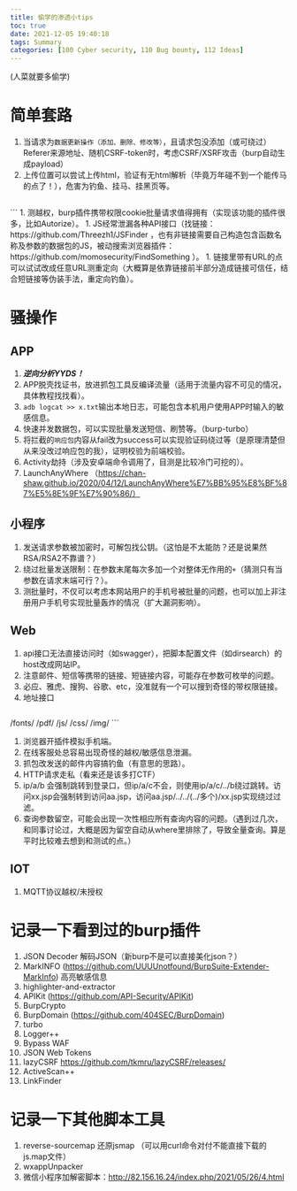 ```yaml
---
title: 偷学的渗透小tips
toc: true
date: 2021-12-05 19:40:18
tags: Summary
categories: [100 Cyber security, 110 Bug bounty, 112 Ideas]
---
```


(人菜就要多偷学)

# 简单套路

1. 当请求为`数据更新操作（添加、删除、修改等）`，且请求包没添加（或可绕过）Referer来源地址、随机CSRF-token时，考虑CSRF/XSRF攻击（burp自动生成payload）
1. 上传位置可以尝试上传html，验证有无html解析（毕竟万年碰不到一个能传马的点了！），危害为钓鱼、挂马、挂黑页等。
    ```
<html>
    <body>
          <script>alert(1)</script>
    </body>
</html>
    ```
1. 测越权，burp插件携带权限cookie批量请求值得拥有（实现该功能的插件很多，比如Autorize）。
1. JS经常泄漏各种API接口（找链接： https://github.com/Threezh1/JSFinder ，也有非链接需要自己构造包含函数名称及参数的数据包的JS，被动搜索浏览器插件： https://github.com/momosecurity/FindSomething ）。
1. 链接里带有URL的点可以试试改成任意URL测重定向（大概算是依靠链接前半部分造成链接可信任，结合短链接等伪装手法，重定向钓鱼）。

# 骚操作

## APP
1. ***逆向分析YYDS！***
1. APP脱壳找证书，放进抓包工具反编译流量（适用于流量内容不可见的情况，具体教程找找看）。
1. `adb logcat >> x.txt`输出本地日志，可能包含本机用户使用APP时输入的敏感信息。
1. 快速并发数据包，可以实现批量发送短信、刷赞等。（burp-turbo）
1. 将拦截的`响应包`内容从fail改为success可以实现验证码绕过等（是原理清楚但从来没改过响应包的我），证明校验为前端校验。
1. Activity劫持（涉及安卓端命令调用了，目测是比较冷门可挖的）。
1. LaunchAnyWhere （https://chan-shaw.github.io/2020/04/12/LaunchAnyWhere%E7%BB%95%E8%BF%87%E5%8E%9F%E7%90%86/）

## 小程序
1. 发送请求参数被加密时，可解包找公钥。（这怕是不太能防？还是说果然RSA/RSA2不靠谱？）
1. 绕过批量发送限制：在参数末尾每次多加一个对整体无作用的`+`（猜测只有当参数在请求末端可行？）。
1. 测批量时，不仅可以考虑本网站用户的手机号被批量的问题，也可以加上非注册用户手机号实现批量轰炸的情况（扩大漏洞影响）。

## Web
1. api接口无法直接访问时（如swagger），把脚本配置文件（如dirsearch）的host改成网站IP。
1. 注意邮件、短信等携带的链接、短链接内容，可能存在参数可枚举的问题。
1. 必应、雅虎、搜狗、谷歌、etc，没准就有一个可以搜到奇怪的带权限链接。
1. 地址接口
    ```
/fonts/
/pdf/
/js/
/css/
/img/
    ```
1. 浏览器开插件模拟手机端。
1. 在线客服处总容易出现奇怪的越权/敏感信息泄漏。
1. 抓包改发送的邮件内容搞钓鱼（有意思的思路）。
1. HTTP请求走私（看来还是该多打CTF）
1. ip/a/b 会强制跳转到登录口，但ip/a/c不会，则使用ip/a/c/../b绕过跳转。访问xx.jsp会强制转到访问aa.jsp，访问aa.jsp/../../(../多个)/xx.jsp实现绕过过滤。
1. 查询参数留空，可能会出现一次性相应所有查询内容的问题。（遇到过几次，和同事讨论过，大概是因为留空自动从where里排除了，导致全量查询。算是平时比较难去想到和测试的点。）

## IOT
1. MQTT协议越权/未授权

# 记录一下看到过的burp插件

1. JSON Decoder 解码JSON（新burp不是可以直接美化json？）
1. MarkINFO (https://github.com/UUUUnotfound/BurpSuite-Extender-MarkInfo) 高亮敏感信息
1. highlighter-and-extractor
1. APIKit (https://github.com/API-Security/APIKit)
1. BurpCrypto
1. BurpDomain (https://github.com/404SEC/BurpDomain)
1. turbo
1. Logger++
1. Bypass WAF
1. JSON Web Tokens
1. lazyCSRF https://github.com/tkmru/lazyCSRF/releases/
1. ActiveScan++
1. LinkFinder

# 记录一下其他脚本工具
1. reverse-sourcemap 还原jsmap （可以用curl命令对付不能直接下载的js.map文件）
1. wxappUnpacker
1. 微信小程序加解密脚本：http://82.156.16.24/index.php/2021/05/26/4.html
